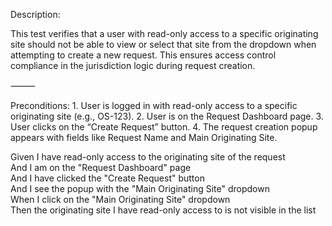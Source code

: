Description:

This test verifies that a user with read-only access to a specific originating site should not be able to view or select that site from the dropdown when attempting to create a new request. This ensures access control compliance in the jurisdiction logic during request creation.

⸻

Preconditions:
	1.	User is logged in with read-only access to a specific originating site (e.g., OS-123).
	2.	User is on the Request Dashboard page.
	3.	User clicks on the “Create Request” button.
	4.	The request creation popup appears with fields like Request Name and Main Originating Site.

 Given I have read-only access to the originating site of the request  
And I am on the "Request Dashboard" page  
And I have clicked the "Create Request" button  
And I see the popup with the "Main Originating Site" dropdown  
When I click on the "Main Originating Site" dropdown  
Then the originating site I have read-only access to is not visible in the list  
